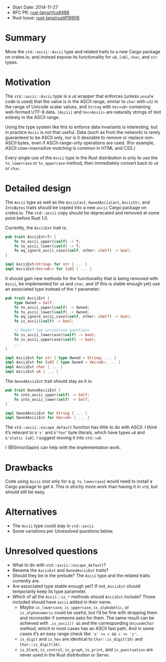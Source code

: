 - Start Date: 2014-11-27
- RFC PR: [rust-lang/rfcs#486](https://github.com/rust-lang/rfcs/pull/486)
- Rust Issue: [rust-lang/rust#19908](https://github.com/rust-lang/rust/issues/19908)

# Summary

Move the `std::ascii::Ascii` type and related traits to a new Cargo package on crates.io,
and instead expose its functionality for `u8`, `[u8]`, `char`, and `str` types.

# Motivation

The `std::ascii::Ascii` type is a `u8` wrapper that enforces
(unless `unsafe` code is used)
that the value is in the ASCII range,
similar to `char` with `u32` in the range of Unicode scalar values,
and `String` with `Vec<u8>` containing well-formed UTF-8 data.
`[Ascii]` and `Vec<Ascii>` are naturally strings of text entirely in the ASCII range.

Using the type system like this to enforce data invariants is interesting,
but in practice `Ascii` is not that useful.
Data (such as from the network) is rarely guaranteed to be ASCII only,
nor is it desirable to remove or replace non-ASCII bytes,
even if ASCII-range-only operations are used.
(For example, *ASCII case-insensitive matching* is common in HTML and CSS.)

Every single use of the `Ascii` type in the Rust distribution
is only to use the `to_lowercase` or `to_uppercase` method,
then immediately convert back to `u8` or `char`.

# Detailed design

The `Ascii` type
as well as the `AsciiCast`, `OwnedAsciiCast`, `AsciiStr`, and `IntoBytes` traits
should be copied into a new `ascii` Cargo package on crates.io.
The `std::ascii` copy should be deprecated and removed at some point before Rust 1.0.

Currently, the `AsciiExt` trait is:

```rust
pub trait AsciiExt<T> {
    fn to_ascii_upper(&self) -> T;
    fn to_ascii_lower(&self) -> T;
    fn eq_ignore_ascii_case(&self, other: &Self) -> bool;
}

impl AsciiExt<String> for str { ... }
impl AsciiExt<Vec<u8>> for [u8] { ... }
```

It should gain new methods for the functionality that is being removed with `Ascii`,
be implemented for `u8` and `char`,
and (if this is stable enough yet) use an associated type instead of the `T` parameter:

```rust
pub trait AsciiExt {
    type Owned = Self;
    fn to_ascii_upper(&self) -> Owned;
    fn to_ascii_lower(&self) -> Owned;
    fn eq_ignore_ascii_case(&self, other: &Self) -> bool;
    fn is_ascii(&self) -> bool;

    // Maybe? See unresolved questions
    fn is_ascii_lowercase(&self) -> bool;
    fn is_ascii_uppercase(&self) -> bool;
    ...
}

impl AsciiExt for str { type Owned = String; ... }
impl AsciiExt for [u8] { type Owned = Vec<u8>; ... }
impl AsciiExt char { ... }
impl AsciiExt u8 { ... }
```

The `OwnedAsciiExt` trait should stay as it is:

```rust
pub trait OwnedAsciiExt {
    fn into_ascii_upper(self) -> Self;
    fn into_ascii_lower(self) -> Self;
}

impl OwnedAsciiExt for String { ... }
impl OwnedAsciiExt for Vec<u8> { ... }
```

The `std::ascii::escape_default` function has little to do with ASCII.
I *think* it’s relevant to `b'x'` and `b"foo"` byte literals,
which have types `u8` and `&'static [u8]`.
I suggest moving it into `std::u8`.


I (@SimonSapin) can help with the implementation work.


# Drawbacks

Code using `Ascii` (not only for e.g. `to_lowercase`)
would need to install a Cargo package to get it.
This is strictly more work than having it in `std`,
but should still be easy.

# Alternatives

* The `Ascii` type could stay in `std::ascii`
* Some variations per *Unresolved questions* below.

# Unresolved questions

* What to do with `std::ascii::escape_default`?
* Rename the `AsciiExt` and `OwnedAsciiExt` traits?
* Should they be in the prelude? The `Ascii` type and the related traits currently are.
* Are associated type stable enough yet?
  If not, `AsciiExt` should temporarily keep its type parameter.
* Which of all the `Ascii::is_*` methods should `AsciiExt` include? Those included should have `ascii` added in their name.
  * *Maybe* `is_lowercase`, `is_uppercase`, `is_alphabetic`, or `is_alphanumeric` could be useful,
    but I’d be fine with dropping them and reconsider if someone asks for them.
    The same result can be achieved
    with `.is_ascii() &&` and the corresponding `UnicodeChar` method,
    which in most cases has an ASCII fast path.
    And in some cases it’s an easy range check like `'a' <= c && c <= 'z'`.
  * `is_digit` and `is_hex` are identical to `Char::is_digit(10)` and `Char::is_digit(16)`.
  * `is_blank`, `is_control`, `is_graph`, `is_print`, and `is_punctuation` are never used
    in the Rust distribution or Servo.
